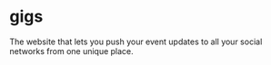 gigs
====

The website that lets you push your event updates to all your social networks from one unique place.